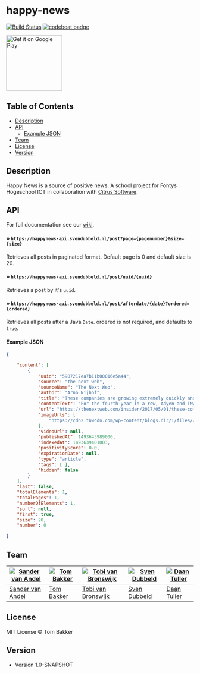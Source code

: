 # happy-news

[![Build Status](https://travis-ci.org/BakkerTom/happy-news.svg?branch=master)](https://travis-ci.org/BakkerTom/happy-news)
[![codebeat badge](https://codebeat.co/badges/503aab65-3852-4b7b-9c46-938a56e05b97)](https://codebeat.co/projects/github-com-bakkertom-happy-news-master)

<a href='https://play.google.com/store/apps/details?id=nl.fhict.happynews.android&pcampaignid=MKT-Other-global-all-co-prtnr-py-PartBadge-Mar2515-1'><img alt='Get it on Google Play' src='https://play.google.com/intl/en_us/badges/images/generic/en_badge_web_generic.png' width="150"/></a>

## Table of Contents
* [Description](#description)
* [API](#api)
    * [Example JSON](#example-json)
* [Team](#team)
* [License](#license)
* [Version](#version)

## Description

Happy News is a source of positive news. A school project for Fontys Hogeschool ICT in collaboration with [Citrus Software](http://citrus.nl/).


## API

For full documentation see our [wiki](https://github.com/BakkerTom/happy-news/wiki/API-Documentation).

#### » `https://happynews-api.svendubbeld.nl/post?page={pagenumber}&size={size}`

Retrieves all posts in paginated format. Default page is 0 and default size is 20.

#### » `https://happynews-api.svendubbeld.nl/post/uuid/{uuid}`

Retrieves a post by it's `uuid`.

#### » `https://happynews-api.svendubbeld.nl/post/afterdate/{date}?ordered={ordered}`

Retrieves all posts after a Java `Date`. ordered is not required, and defaults to `true`.

#### Example JSON
```json
{

    "content": [
        {
            "uuid": "5907217ea7b11b00016e5a44",
            "source": "the-next-web",
            "sourceName": "The Next Web",
            "author": "Arno Nijhof",
            "title": "These companies are growing extremely quickly and will be the unicorns of tomorrow",
            "contentText": "For the fourth year in a row, Adyen and TNW are celebrating European startups with the Tech5. In this competition, we measure companies on growth in revenue over the last three years. ...",
            "url": "https://thenextweb.com/insider/2017/05/01/these-companies-are-growing-extremely-quickly-and-will-be-the-unicorns-of-tomorrow/",
            "imageUrls": [
                "https://cdn2.tnwcdn.com/wp-content/blogs.dir/1/files/2017/05/image3.jpg"
            ],
            "videoUrl": null,
            "publishedAt": 1493643989000,
            "indexedAt": 1493639401003,
            "positivityScore": 0.0,
            "expirationDate": null,
            "type": "article",
            "tags": [ ],
            "hidden": false
        }
    ],
    "last": false,
    "totalElements": 1,
    "totalPages": 1,
    "numberOfElements": 1,
    "sort": null,
    "first": true,
    "size": 20,
    "number": 0

}
```


## Team
[![Sander van Andel](https://avatars1.githubusercontent.com/u/25583174?v=3&s=250)](https://github.com/SanderVanAndel) | [![Tom Bakker](https://avatars0.githubusercontent.com/u/1022998?v=3&s=250)](https://github.com/BakkerTom) | [![Tobi van Bronswijk](https://avatars2.githubusercontent.com/u/15573392?v=3&s=250)](https://github.com/TvanBronswijk) | [![Sven Dubbeld](https://avatars1.githubusercontent.com/u/4523069?v=3&s=250)](https://github.com/SvenDub) | [![Daan Tuller](https://avatars3.githubusercontent.com/u/15889244?v=3&s=250)](https://github.com/DaanTul)
---|---|---|---|---
[Sander van Andel](https://github.com/SanderVanAndel) | [Tom Bakker](https://github.com/BakkerTom) | [Tobi van Bronswijk](https://github.com/TvanBronswijk) | [Sven Dubbeld](https://github.com/SvenDub) | [Daan Tuller](https://github.com/DaanTul)


## License

MIT License © Tom Bakker

## Version

* Version 1.0-SNAPSHOT
